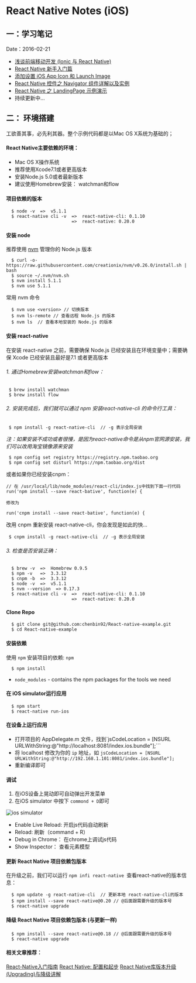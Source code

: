 # React Native Notes (iOS)

## 一：学习笔记

Date：2016-02-21

- [浅谈前端移动开发 (Ionic 与 React Native)](https://github.com/chenbin92/React-native-example/issues/2)
- [React Native 新手入门篇](https://github.com/chenbin92/React-native-example/issues/3)
- [添加设置 iOS App Icon 和 Launch Image](https://github.com/chenbin92/React-native-example/issues/5)
- [React Native 控件之 Navigator 组件详解以及实例](https://github.com/chenbin92/React-native-example/issues/4)
- [React Native 之 LandingPage 示例演示 ](https://github.com/chenbin92/React-native-example/issues/8)
- 持续更新中...

## 二： 环境搭建
工欲善其事，必先利其器。整个示例代码都是以Mac OS X系统为基础的；

#### React Native主要依赖的环境：

  * Mac OS X操作系统
  * 推荐使用Xcode7.1或者更高版本
  * 安装Node.js 5.0或者最新版本
  * 建议使用Homebrew安装： watchman和flow

#### 项目依赖的版本
```
  $ node -v  =>  v5.1.1
  $ react-native cli -v  =>  react-native-cli: 0.1.10
                         =>  react-native: 0.20.0
```

  

#### 安装 node
推荐使用 [nvm](https://github.com/creationix/nvm) 管理你的 Node.js 版本

```
  $ curl -o- https://raw.githubusercontent.com/creationix/nvm/v0.26.0/install.sh | bash
  $ source ~/.nvm/nvm.sh
  $ nvm install 5.1.1
  $ nvm use 5.1.1
```


常用 nvm 命令    
```
  $ nvm use <version> // 切换版本
  $ nvm ls-remote // 查看远程 Node.js 的版本
  $ nvm ls  // 查看本地安装的 Node.js 的版本
```
   
   
#### 安装 react-native
在安装 react-native 之前，需要确保 Node.js 已经安装且在环境变量中；需要确保 Xcode 已经安装且最好是7.1 或者更高版本

###### 1. 通过Homebrew安装watchman和flow：

```
 $ brew install watchman
 $ brew install flow
```

###### 2. 安装完成后，我们就可以通过 npm 安装react-native-cli 的命令行工具：
```
 $ npm install -g react-native-cli  // -g 表示全局安装
```

 *注：如果安装不成功或者很慢，是因为react-native命令是从npm官网源安装，我们可以改用淘宝镜像源来安装*
``` 
 $ npm config set registry https://registry.npm.taobao.org
 $ npm config set disturl https://npm.taobao.org/dist
```

或者如果你已经安装cnpm：
```
// 在 /usr/local/lib/node_modules/react-cli/index.js中找到下面一行代码
run('npm install --save react-bative', function(e) {

修改为

run('cnpm install --save react-bative', function(e) {
```

改用 cnpm 重新安装 react-native-cli，你会发现是如此的快...
```
 $ cnpm install -g react-native-cli  // -g 表示全局安装
```


###### 3. 检查是否安装正确：
```
  $ brew -v  =>  Homebrew 0.9.5
  $ npm -v   =>  3.3.12
  $ cnpm -b  =>  3.3.12
  $ node -v  =>  v5.1.1
  $ nvm --version  => 0.17.3
  $ react-native cli -v  =>  react-native-cli: 0.1.10
                         =>  react-native: 0.20.0
```

#### Clone Repo

```
  $ git clone git@github.com:chenbin92/React-native-example.git
  $ cd React-native-example
```
    
#### 安装依赖

  使用 `npm` 安装项目的依赖: `npm`
  
```
  $ npm install
```  

  * `node_modules` - contains the npm packages for the tools we need
  
####  在 iOS simulator运行应用

```
  $ npm start
  $ react-native run-ios
```

#### 在设备上运行应用
 * 打开项目的 AppDelegate.m 文件，找到`jsCodeLocation = [NSURL URLWithString:@"http://localhost:8081/index.ios.bundle"];```
 * 将 localhost 修改为你的 `ip` 地址，如 `jsCodeLocation = [NSURL URLWithString:@"http://192.168.1.101:8081/index.ios.bundle"];`
 * 重新编译即可
 
#### 调试

 1. 在iOS设备上晃动即可自动弹出开发菜单
 2. 在iOS simulator 中按下 `commond + D`即可
 
![ios simulator](http://7xr387.com1.z0.glb.clouddn.com/ios-simulator.png)
 
 * Enable Live Reload: 开启js代码自动刷新
 * Reload: 刷新（command + R）
 * Debug in Chrome： 在chrome上调试js代码
 * Show Inspector： 查看元素模型
  
#### 更新 React Native 项目依赖包版本

在升级之前，我们可以运行 `npm infi react-native `查看react-native的版本信息：

```
  $ npm update -g react-native-cli  // 更新本地 react-native-cli的版本
  $ npm install --save react-native@0.20 // @后面跟需要升级的版本号
  $ react-native upgrade
```
#### 降级 React Native 项目依赖包版本 (与更新一样)
```
  $ npm install --save react-native@0.18 // @后面跟需要升级的版本号
  $ react-native upgrade
```

#### 相关文章推荐：
[React-Native入门指南](http://vczero.github.io/react_native/%E7%AC%AC1%E7%AF%87hello%20react-native.html)
[React Native: 配置和起步](http://www.liaohuqiu.net/cn/posts/react-native-1/)
 [React Native库版本升级(Upgrading)与降级讲解](http://www.lcode.org/%E3%80%90react-native%E5%BC%80%E5%8F%91%E3%80%91react-native%E5%BA%93%E7%89%88%E6%9C%AC%E5%8D%87%E7%BA%A7upgrading%E4%B8%8E%E9%99%8D%E7%BA%A7%E8%AE%B2%E8%A7%A3/)
